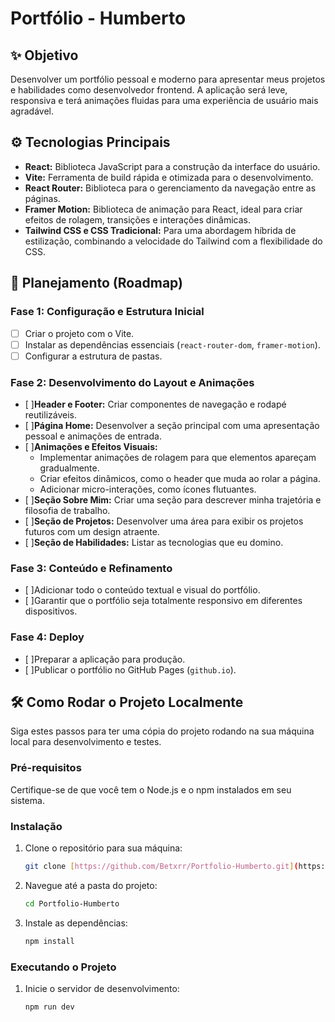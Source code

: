 # Portfólio - Humberto

## ✨ Objetivo

Desenvolver um portfólio pessoal e moderno para apresentar meus projetos e habilidades como desenvolvedor frontend. A aplicação será leve, responsiva e terá animações fluidas para uma experiência de usuário mais agradável.

## ⚙️ Tecnologias Principais

-   **React:** Biblioteca JavaScript para a construção da interface do usuário.
-   **Vite:** Ferramenta de build rápida e otimizada para o desenvolvimento.
-   **React Router:** Biblioteca para o gerenciamento da navegação entre as páginas.
-   **Framer Motion:** Biblioteca de animação para React, ideal para criar efeitos de rolagem, transições e interações dinâmicas.
-   **Tailwind CSS e CSS Tradicional:** Para uma abordagem híbrida de estilização, combinando a velocidade do Tailwind com a flexibilidade do CSS.

## 🚀 Planejamento (Roadmap)

### Fase 1: Configuração e Estrutura Inicial
-   [  ] Criar o projeto com o Vite.
-   [  ] Instalar as dependências essenciais (`react-router-dom`, `framer-motion`).
-   [  ] Configurar a estrutura de pastas.

### Fase 2: Desenvolvimento do Layout e Animações
-   [  ]**Header e Footer:** Criar componentes de navegação e rodapé reutilizáveis.
-   [  ]**Página Home:** Desenvolver a seção principal com uma apresentação pessoal e animações de entrada.
-   [  ]**Animações e Efeitos Visuais:**
    -   Implementar animações de rolagem para que elementos apareçam gradualmente.
    -   Criar efeitos dinâmicos, como o header que muda ao rolar a página.
    -   Adicionar micro-interações, como ícones flutuantes.
-   [  ]**Seção Sobre Mim:** Criar uma seção para descrever minha trajetória e filosofia de trabalho.
-   [  ]**Seção de Projetos:** Desenvolver uma área para exibir os projetos futuros com um design atraente.
-   [  ]**Seção de Habilidades:** Listar as tecnologias que eu domino.

### Fase 3: Conteúdo e Refinamento
-   [  ]Adicionar todo o conteúdo textual e visual do portfólio.
-   [  ]Garantir que o portfólio seja totalmente responsivo em diferentes dispositivos.

### Fase 4: Deploy
-   [  ]Preparar a aplicação para produção.
-   [  ]Publicar o portfólio no GitHub Pages (`github.io`).


## 🛠️ Como Rodar o Projeto Localmente

Siga estes passos para ter uma cópia do projeto rodando na sua máquina local para desenvolvimento e testes.

### Pré-requisitos

Certifique-se de que você tem o Node.js e o npm instalados em seu sistema.

### Instalação

1.  Clone o repositório para sua máquina:
    ```bash
    git clone [https://github.com/Betxrr/Portfolio-Humberto.git](https://github.com/Betxrr/Portfolio-Humberto.git)
    ```
2.  Navegue até a pasta do projeto:
    ```bash
    cd Portfolio-Humberto
    ```
3.  Instale as dependências:
    ```bash
    npm install
    ```

### Executando o Projeto

1.  Inicie o servidor de desenvolvimento:
    ```bash
    npm run dev
    ```
